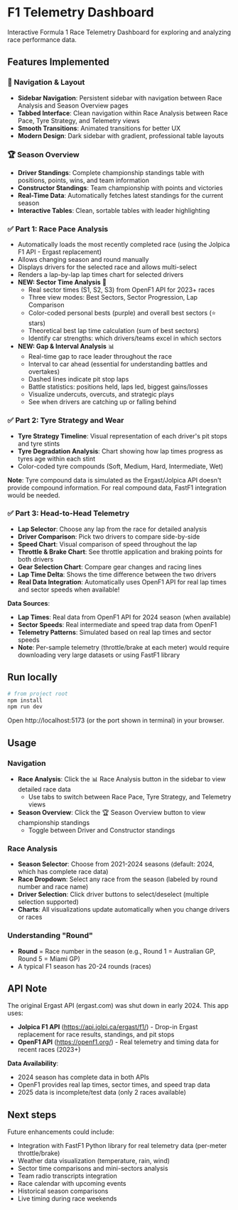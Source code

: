 # F1 Telemetry Dashboard

Interactive Formula 1 Race Telemetry Dashboard for exploring and analyzing race performance data.

## Features Implemented

### 🧭 Navigation & Layout
- **Sidebar Navigation**: Persistent sidebar with navigation between Race Analysis and Season Overview pages
- **Tabbed Interface**: Clean navigation within Race Analysis between Race Pace, Tyre Strategy, and Telemetry views
- **Smooth Transitions**: Animated transitions for better UX
- **Modern Design**: Dark sidebar with gradient, professional table layouts

### 🏆 Season Overview
- **Driver Standings**: Complete championship standings table with positions, points, wins, and team information
- **Constructor Standings**: Team championship with points and victories
- **Real-Time Data**: Automatically fetches latest standings for the current season
- **Interactive Tables**: Clean, sortable tables with leader highlighting

### ✅ Part 1: Race Pace Analysis
- Automatically loads the most recently completed race (using the Jolpica F1 API - Ergast replacement)
- Allows changing season and round manually
- Displays drivers for the selected race and allows multi-select
- Renders a lap-by-lap lap times chart for selected drivers
- **NEW: Sector Time Analysis** 🏁
  - Real sector times (S1, S2, S3) from OpenF1 API for 2023+ races
  - Three view modes: Best Sectors, Sector Progression, Lap Comparison
  - Color-coded personal bests (purple) and overall best sectors (⭐ stars)
  - Theoretical best lap time calculation (sum of best sectors)
  - Identify car strengths: which drivers/teams excel in which sectors
- **NEW: Gap & Interval Analysis** 📊
  - Real-time gap to race leader throughout the race
  - Interval to car ahead (essential for understanding battles and overtakes)
  - Dashed lines indicate pit stop laps
  - Battle statistics: positions held, laps led, biggest gains/losses
  - Visualize undercuts, overcuts, and strategic plays
  - See when drivers are catching up or falling behind

### ✅ Part 2: Tyre Strategy and Wear
- **Tyre Strategy Timeline**: Visual representation of each driver's pit stops and tyre stints
- **Tyre Degradation Analysis**: Chart showing how lap times progress as tyres age within each stint
- Color-coded tyre compounds (Soft, Medium, Hard, Intermediate, Wet)

**Note**: Tyre compound data is simulated as the Ergast/Jolpica API doesn't provide compound information. For real compound data, FastF1 integration would be needed.

### ✅ Part 3: Head-to-Head Telemetry
- **Lap Selector**: Choose any lap from the race for detailed analysis
- **Driver Comparison**: Pick two drivers to compare side-by-side
- **Speed Chart**: Visual comparison of speed throughout the lap
- **Throttle & Brake Chart**: See throttle application and braking points for both drivers
- **Gear Selection Chart**: Compare gear changes and racing lines
- **Lap Time Delta**: Shows the time difference between the two drivers
- **Real Data Integration**: Automatically uses OpenF1 API for real lap times and sector speeds when available!

**Data Sources**:
- **Lap Times**: Real data from OpenF1 API for 2024 season (when available)
- **Sector Speeds**: Real intermediate and speed trap data from OpenF1
- **Telemetry Patterns**: Simulated based on real lap times and sector speeds
- **Note**: Per-sample telemetry (throttle/brake at each meter) would require downloading very large datasets or using FastF1 library

## Run locally

```bash
# from project root
npm install
npm run dev
```

Open http://localhost:5173 (or the port shown in terminal) in your browser.

## Usage

### Navigation
- **Race Analysis**: Click the 📊 Race Analysis button in the sidebar to view detailed race data
  - Use tabs to switch between Race Pace, Tyre Strategy, and Telemetry views
- **Season Overview**: Click the 🏆 Season Overview button to view championship standings
  - Toggle between Driver and Constructor standings

### Race Analysis
- **Season Selector**: Choose from 2021-2024 seasons (default: 2024, which has complete race data)
- **Race Dropdown**: Select any race from the season (labeled by round number and race name)
- **Driver Selection**: Click driver buttons to select/deselect (multiple selection supported)
- **Charts**: All visualizations update automatically when you change drivers or races

### Understanding "Round"
- **Round** = Race number in the season (e.g., Round 1 = Australian GP, Round 5 = Miami GP)
- A typical F1 season has 20-24 rounds (races)

## API Note

The original Ergast API (ergast.com) was shut down in early 2024. This app uses:
- **Jolpica F1 API** (https://api.jolpi.ca/ergast/f1/) - Drop-in Ergast replacement for race results, standings, and pit stops
- **OpenF1 API** (https://openf1.org/) - Real telemetry and timing data for recent races (2023+)

**Data Availability**: 
- 2024 season has complete data in both APIs
- OpenF1 provides real lap times, sector times, and speed trap data
- 2025 data is incomplete/test data (only 2 races available)

## Next steps

Future enhancements could include:
- Integration with FastF1 Python library for real telemetry data (per-meter throttle/brake)
- Weather data visualization (temperature, rain, wind)
- Sector time comparisons and mini-sectors analysis
- Team radio transcripts integration
- Race calendar with upcoming events
- Historical season comparisons
- Live timing during race weekends
